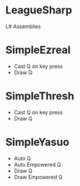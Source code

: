 LeagueSharp
===========

L# Assemblies


SimpleEzreal
============
+ Cast Q on key press  
+ Draw Q

SimpleThresh
============
+ Cast Q on key press  
+ Draw Q

SimpleYasuo
===========
+ Auto Q  
+ Auto Empowered Q  
+ Draw Q  
+ Draw Empowered Q
